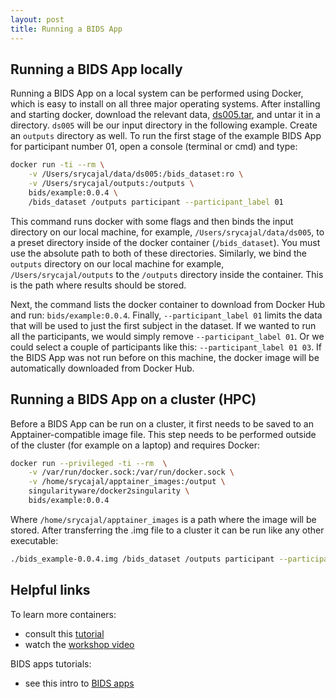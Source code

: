 ```yaml
---
layout: post
title: Running a BIDS App
---
```


## Running a BIDS App locally

Running a BIDS App on a local system can be performed using Docker, which is
easy to install on all three major operating systems. After installing and
starting docker, download the relevant data,
[ds005.tar](https://drive.google.com/drive/folders/0B2JWN60ZLkgkMGlUY3B4MXZIZW8),
and untar it in a directory. `ds005` will be our input directory in the
following example. Create an `outputs` directory as well. To run the first stage
of the example BIDS App for participant number 01, open a console (terminal or
cmd) and type:

```bash
docker run -ti --rm \
    -v /Users/srycajal/data/ds005:/bids_dataset:ro \
    -v /Users/srycajal/outputs:/outputs \
    bids/example:0.0.4 \
    /bids_dataset /outputs participant --participant_label 01
```

This command runs docker with some flags and then binds the input directory on
our local machine, for example, `/Users/srycajal/data/ds005`, to a preset
directory inside of the docker container (`/bids_dataset`). You must use the
absolute path to both of these directories. Similarly, we bind the `outputs`
directory on our local machine for example, `/Users/srycajal/outputs` to the `/outputs`
directory inside the container. This is the path where results should be stored.

Next, the command lists the docker container to download from Docker Hub and
run: `bids/example:0.0.4`. Finally, `--participant_label 01` limits the data
that will be used to just the first subject in the dataset. If we wanted to run
all the participants, we would simply remove `--participant_label 01`. Or we
could select a couple of participants like this: `--participant_label 01 03`. If
the BIDS App was not run before on this machine, the docker image will be
automatically downloaded from Docker Hub.

## Running a BIDS App on a cluster (HPC)

Before a BIDS App can be run on a cluster, it first needs to be saved to an
Apptainer-compatible image file. This step needs to be performed outside of
the cluster (for example on a laptop) and requires Docker:

```bash
docker run --privileged -ti --rm  \
    -v /var/run/docker.sock:/var/run/docker.sock \
    -v /home/srycajal/apptainer_images:/output \
    singularityware/docker2singularity \
    bids/example:0.0.4
```

Where `/home/srycajal/apptainer_images` is a path where the image will be
stored. After transferring the .img file to a cluster it can be run like any
other executable:

```bash
./bids_example-0.0.4.img /bids_dataset /outputs participant --participant_label 01
```

## Helpful links

To learn more containers:

- consult this
  [tutorial](https://neurohackweek.github.io/docker-for-scientists/)
- watch the [workshop video](https://www.youtube.com/watch?v=wAATYzn8O54)

BIDS apps tutorials:

- see this intro to [BIDS apps](https://github.com/fliem/bids_apps_intro)
